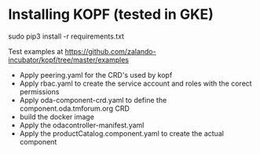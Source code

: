 # Installing KOPF (tested in GKE)


sudo pip3 install -r requirements.txt

Test examples at https://github.com/zalando-incubator/kopf/tree/master/examples


* Apply peering.yaml for the CRD's used by kopf
* Apply rbac.yaml to create the service account and roles with the corect permissions
* Apply oda-component-crd.yaml to define the component.oda.tmforum.org CRD
* build the docker image
* Apply the odacontroller-manifest.yaml
* Apply the productCatalog.component.yaml to create the actual component
